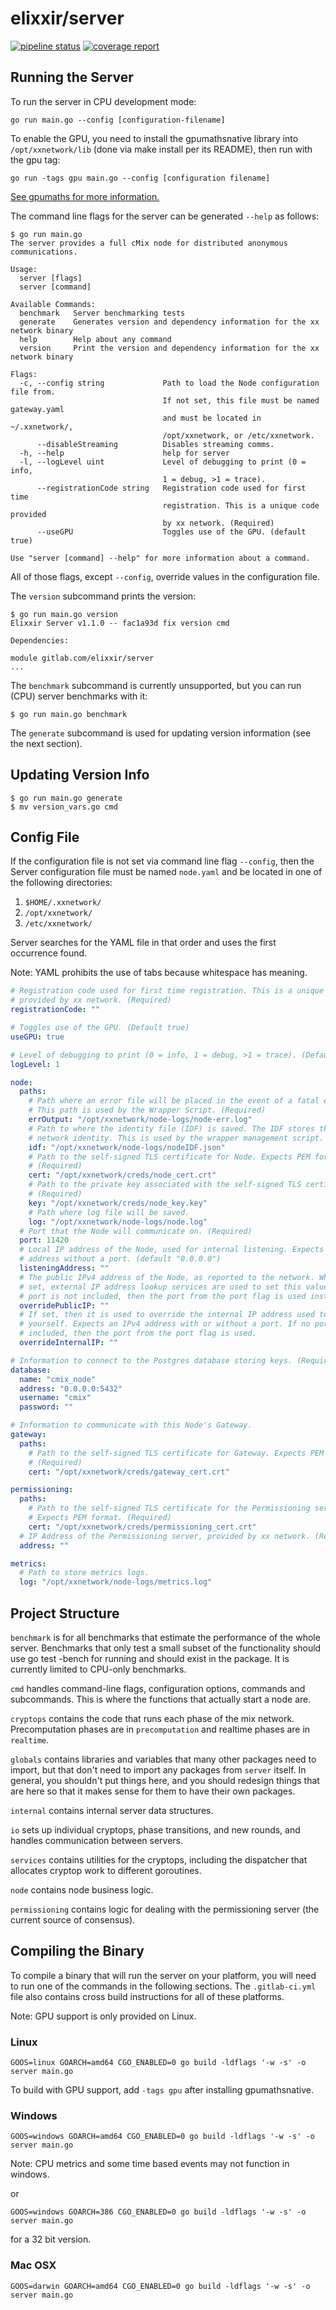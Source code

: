 # elixxir/server

[![pipeline status](https://gitlab.com/elixxir/server/badges/master/pipeline.svg)](https://gitlab.com/elixxir/server/commits/master)
[![coverage report](https://gitlab.com/elixxir/server/badges/master/coverage.svg)](https://gitlab.com/elixxir/server/commits/master)

## Running the Server

To run the server in CPU development mode:

```
go run main.go --config [configuration-filename]
```

To enable the GPU, you need to install the gpumathsnative library into
`/opt/xxnetwork/lib` (done via make install per its README), then
run with the gpu tag:

```
go run -tags gpu main.go --config [configuration filename]
```

[See gpumaths for more information.](https://gitlab.com/elixxir/gpumaths)

The command line flags for the server can be generated `--help` as follows:

```
$ go run main.go
The server provides a full cMix node for distributed anonymous communications.

Usage:
  server [flags]
  server [command]

Available Commands:
  benchmark   Server benchmarking tests
  generate    Generates version and dependency information for the xx network binary
  help        Help about any command
  version     Print the version and dependency information for the xx network binary

Flags:
  -c, --config string             Path to load the Node configuration file from.
                                  If not set, this file must be named gateway.yaml
                                  and must be located in ~/.xxnetwork/,
                                  /opt/xxnetwork, or /etc/xxnetwork.
      --disableStreaming          Disables streaming comms.
  -h, --help                      help for server
  -l, --logLevel uint             Level of debugging to print (0 = info,
                                  1 = debug, >1 = trace).
      --registrationCode string   Registration code used for first time
                                  registration. This is a unique code provided
                                  by xx network. (Required)
      --useGPU                    Toggles use of the GPU. (default true)

Use "server [command] --help" for more information about a command.

```

All of those flags, except `--config`, override values in the configuration
file.

The `version` subcommand prints the version:

```
$ go run main.go version
Elixxir Server v1.1.0 -- fac1a93d fix version cmd

Dependencies:

module gitlab.com/elixxir/server
...
```

The `benchmark` subcommand is currently unsupported, but you can run (CPU)
server benchmarks with it:

```
$ go run main.go benchmark
```

The `generate` subcommand is used for updating version information (see the
next section).

## Updating Version Info
```
$ go run main.go generate
$ mv version_vars.go cmd
```

## Config File

If the configuration file is not set via command line flag `--config`, then the
Server configuration file must be named `node.yaml` and be located in one of the
following directories:
1. `$HOME/.xxnetwork/`
2. `/opt/xxnetwork/`
3. `/etc/xxnetwork/`

Server searches for the YAML file in that order and uses the first occurrence
found.

Note: YAML prohibits the use of tabs because whitespace has meaning.

```yaml
# Registration code used for first time registration. This is a unique code
# provided by xx network. (Required)
registrationCode: ""

# Toggles use of the GPU. (Default true)
useGPU: true

# Level of debugging to print (0 = info, 1 = debug, >1 = trace). (Default info)
logLevel: 1

node:
  paths:
    # Path where an error file will be placed in the event of a fatal error.
    # This path is used by the Wrapper Script. (Required)
    errOutput: "/opt/xxnetwork/node-logs/node-err.log"
    # Path to where the identity file (IDF) is saved. The IDF stores the Node's
    # network identity. This is used by the wrapper management script. (Required)
    idf: "/opt/xxnetwork/node-logs/nodeIDF.json"
    # Path to the self-signed TLS certificate for Node. Expects PEM format.
    # (Required)
    cert: "/opt/xxnetwork/creds/node_cert.crt"
    # Path to the private key associated with the self-signed TLS certificate.
    # (Required)
    key: "/opt/xxnetwork/creds/node_key.key"
    # Path where log file will be saved.
    log: "/opt/xxnetwork/node-logs/node.log"
  # Port that the Node will communicate on. (Required)
  port: 11420
  # Local IP address of the Node, used for internal listening. Expects an IPv4
  # address without a port. (default "0.0.0.0")
  listeningAddress: ""
  # The public IPv4 address of the Node, as reported to the network. When not
  # set, external IP address lookup services are used to set this value. If a
  # port is not included, then the port from the port flag is used instead.
  overridePublicIP: ""
  # If set, then it is used to override the internal IP address used to contact
  # yourself. Expects an IPv4 address with or without a port. If no port is
  # included, then the port from the port flag is used.
  overrideInternalIP: ""

# Information to connect to the Postgres database storing keys. (Required)
database:
  name: "cmix_node"
  address: "0.0.0.0:5432"
  username: "cmix"
  password: ""

# Information to communicate with this Node's Gateway.
gateway:
  paths:
    # Path to the self-signed TLS certificate for Gateway. Expects PEM format.
    # (Required)
    cert: "/opt/xxnetwork/creds/gateway_cert.crt"

permissioning:
  paths:
    # Path to the self-signed TLS certificate for the Permissioning server.
    # Expects PEM format. (Required)
    cert: "/opt/xxnetwork/creds/permissioning_cert.crt"
  # IP Address of the Permissioning server, provided by xx network. (Required)
  address: ""

metrics:
  # Path to store metrics logs.
  log: "/opt/xxnetwork/node-logs/metrics.log"
```

## Project Structure

`benchmark` is for all benchmarks that estimate the performance of the
whole server. Benchmarks that only test a small subset of the
functionality should use go test -bench for running and should exist
in the package. It is currently limited to CPU-only benchmarks.

`cmd` handles command-line flags, configuration options, commands and
subcommands. This is where the functions that actually start a node
are.

`cryptops` contains the code that runs each phase of the mix network.
Precomputation phases are in `precomputation` and realtime phases are
in `realtime`.

`globals` contains libraries and variables that many other packages
need to import, but that don't need to import any packages from
`server` itself. In general, you shouldn't put things here, and you
should redesign things that are here so that it makes sense for them
to have their own packages.

`internal` contains internal server data structures.

`io` sets up individual cryptops, phase transitions, and new rounds,
and handles communication between servers.

`services` contains utilities for the cryptops, including the
dispatcher that allocates cryptop work to different goroutines.

`node` contains node business logic.

`permissioning` contains logic for dealing with the permissioning server
(the current source of consensus).

## Compiling the Binary

To compile a binary that will run the server on your platform,
you will need to run one of the commands in the following sections.
The `.gitlab-ci.yml` file also contains cross build instructions
for all of these platforms.

Note: GPU support is only provided on Linux.

### Linux

```
GOOS=linux GOARCH=amd64 CGO_ENABLED=0 go build -ldflags '-w -s' -o server main.go
```

To build with GPU support, add `-tags gpu` after installing gpumathsnative.

### Windows

```
GOOS=windows GOARCH=amd64 CGO_ENABLED=0 go build -ldflags '-w -s' -o server main.go
```

Note: CPU metrics and some time based events may not function in windows.

or

```
GOOS=windows GOARCH=386 CGO_ENABLED=0 go build -ldflags '-w -s' -o server main.go
```

for a 32 bit version.

### Mac OSX

```
GOOS=darwin GOARCH=amd64 CGO_ENABLED=0 go build -ldflags '-w -s' -o server main.go
```
